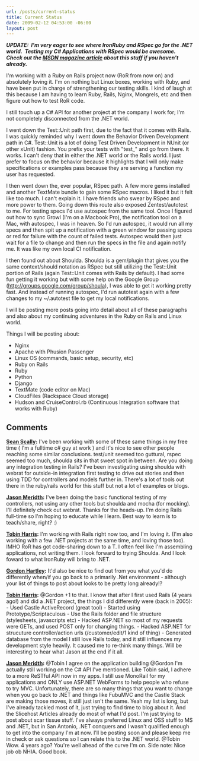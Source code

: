 ```yaml
---
url: /posts/current-status
title: Current Status
date: 2009-02-12 04:53:00 -06:00
layout: post
---
```


**_UPDATE:  I'm very eager to see where IronRuby and RSpec go for the .NET world.  Testing my C# Applications with RSpec would be awesome.  Check out the [MSDN magazine article](http://msdn.microsoft.com/en-us/magazine/dd434651.aspx) about this stuff if you haven't already._**

I'm working with a Ruby on Rails project now (RoR from now on) and absolutely loving it. I'm on nothing but Linux boxes, working with Ruby, and have been put in charge of strengthening our testing skills. I kind of laugh at this because I am having to learn Ruby, Rails, Nginx, Mongrels, etc and then figure out how to test RoR code.

I still touch up a C# API for another project at the company I work for; I'm not completely disconnected from the .NET world.

I went down the Test::Unit path first, due to the fact that it comes with Rails. I was quickly reminded why I went down the Behavior Driven Development path in C#. Test::Unit is a lot of doing Test Driven Development in NUnit (or other xUnit) fashion. You prefix your tests with "test_" and go from there. It works. I can't deny that in either the .NET world or the Rails world. I just prefer to focus on the behavior because it highlights that I will only make specifications or examples pass because they are serving a function my user has requested.

I then went down the, ever popular, RSpec path. A few more gems installed and another TextMate bundle to gain some RSpec macros. I liked it but it felt like too much. I can't explain it. I have friends who swear by RSpec and more power to them. Going down this route also exposed Zentest/autotest to me. For testing specs I'd use autospec from the same tool. Once I figured out how to sync Growl (I'm on a Macbook Pro), the notification tool on a Mac, with autospec, I was in heaven. So I'd run autospec, it would run all my specs and then spit up a notification with a green window for passing specs or red for failure with the count of failed tests. Autospec would then just wait for a file to change and then run the specs in the file and again notify me. It was like my own local CI notification.

I then found out about Shoulda. Shoulda is a gem/plugin that gives you the same context/should notation as RSpec but still utilizing the Test::Unit portion of Rails (again Test::Unit comes with Rails by default). I had some fun getting it working but with some help on the Google Group (<http://groups.google.com/group/shoula>), I was able to get it working pretty fast. And instead of running autospec, I'd run autotest again with a few changes to my ~/.autotest file to get my local notifications.

I will be posting more posts going into detail about all of these paragraphs and also about my continuing adventures in the Ruby on Rails and Linux world.

Things I will be posting about:

* Nginx
* Apache with Phusion Passenger
* Linux OS (commands, basic setup, security, etc)
* Ruby on Rails
* Ruby
* Python
* Django
* TextMate (code editor on Mac)
* CloudFiles (Rackspace Cloud storage)
* Hudson and CruiseControl.rb (Continuous Integration software that works with Ruby)

## Comments

**[Sean Scally](#389 "2009-02-12 14:29:25"):** I've been working with some of these same things in my free time ( I'm a fulltime c# guy at work ) and it's nice to see other people reaching some similar conclusions. test/unit seemed too guttural, rspec seemed too much, shoulda sits in that sweet spot in between. Are you doing any integration testing in Rails? I've been investigating using shoulda with webrat for outside-in integration first testing to drive out stories and then using TDD for controllers and models further in. There's a lot of tools out there in the ruby/rails world for this stuff but not a lot of examples or blogs.

**[Jason Meridth](#390 "2009-02-12 14:41:17"):** I've been doing the basic functional testing of my controllers, not using any other tools but shoulda and mocha (for mocking). I'll definitely check out webrat. Thanks for the heads-up. I'm doing Rails full-time so I'm hoping to educate while I learn. Best way to learn is to teach/share, right? :)

**[Tobin Harris](#391 "2009-02-12 20:09:03"):** I'm working with Rails right now too, and I'm loving it. (I'm also working with a few .NET projects at the same time, and loving those too). IMHO RoR has got code-sharing down to a T. I often feel like I'm assembling applications, not writing them. I look forward to trying Shoulda. And I look foward to what IronRuby will bring to .NET.

**[Gordon Hartley](#392 "2009-02-13 05:58:33"):** It'd also be nice to find out from you what you'd do differently when/if you go back to a primarily .Net environment - although your list of things to post about looks to be pretty long already!?

**[Tobin Harris](#393 "2009-02-13 16:54:17"):** @Gordon +1 to that. I know that after I first used Rails (4 years ago!) and did a .NET project, the things I did differently were (back in 2005): \- Used Castle ActiveRecord (great tool) \- Started using Prototype/Scriptaculous \- Use the Rails folder and file structure (stylesheets, javascripts etc) \- Hacked ASP.NET so most of my requests were GETs, and used POST only for changing things. \- Hacked ASP.NET for strucuture controller/action urls (/customer/edit/1 kind of thing) \- Generated database from the model I still love Rails today, and it still influences my development style heavily. It caused me to re-think many things. Will be interesting to hear what Jason at the end if it all.

**[Jason Meridth](#394 "2009-02-13 17:42:36"):** @Tobin I agree on the application building @Gordon I'm actually still working on the C# API I've mentioned. Like Tobin said, I adhere to a more ReSTful API now in my apps. I still use MonoRail for my applications and ONLY use ASP.NET WebForms to help people who refuse to try MVC. Unfortunately, there are so many things that you want to change when you go back to .NET and things like FubuMVC and the Castle Stack are making those moves, it still just isn't the same. Yeah my list is long, but I've already tackled most of it, just trying to find time to blog about it. And the Slicehost Articles already do most of what I'd post. I'm just trying to post about scar tissue stuff. I've always preferred Linux and OSS stuff to MS and .NET, but in San Antonio, .NET conquers and I wasn't qualified enough to get into the company I'm at now. I'll be posting soon and please keep me in check or ask questions so I can relate this to the .NET world. @Tobin Wow. 4 years ago? You're well ahead of the curve I'm on. Side note: Nice job ob NHIA. Good book.
